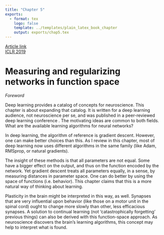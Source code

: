 ```yaml
---
title: "Chapter 5"
exports:
  - format: tex
    logo: false
    template: ../templates/plain_latex_book_chapter
    output: exports/chap5.tex
---
```

<a href="https://arxiv.org/abs/1805.08289" class="prominent-link">
  <div class="prominent-link-title">Article link</div>
  <div class="prominent-link-description">ICLR 2019</div>
</a>

# Measuring and regularizing networks in function space

_Foreword_

Deep learning provides a catalog of concepts for neuroscience. This chapter is about expanding that catalog. It is written for a deep learning audience, not neuroscience per se, and was published in a peer-reviewed deep learning conference . The motivating ideas are common to both fields. What are the available learning algorithms for neural networks? 

In deep learning, the algorithm of reference is gradient descent. However, one can make better choices than this. As I review in this chapter, most of deep learning now uses different algorithms in the same family (like Adam, RMSprop, or natural gradients). 

The insight of these methods is that all parameters are not equal. Some have a bigger effect on the output, and thus on the function encoded by the network. Yet gradient descent treats all parameters equally, in a sense, by measuring distances in parameter space. One can do better by using the space of functions (i.e. behavior). This chapter claims that this is a more natural way of thinking about learning.

Plasticity in the brain might be interpreted in this way, as well. Synapses that are very influential upon behavior (like those on a motor unit in the spinal cord) ought to change more slowly than other, less efficacious synapses. A solution to continual learning (not ‘catastrophically forgetting’ previous things) can also be derived with this function-space approach. As neuroscience discovers the brain’s learning algorithms, this concept may help to interpret what is found.

